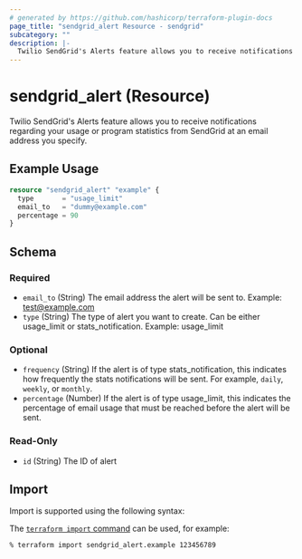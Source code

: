 ```yaml
---
# generated by https://github.com/hashicorp/terraform-plugin-docs
page_title: "sendgrid_alert Resource - sendgrid"
subcategory: ""
description: |-
  Twilio SendGrid's Alerts feature allows you to receive notifications regarding your usage or program statistics from SendGrid at an email address you specify.
---
```


# sendgrid_alert (Resource)

Twilio SendGrid's Alerts feature allows you to receive notifications regarding your usage or program statistics from SendGrid at an email address you specify.

## Example Usage

```terraform
resource "sendgrid_alert" "example" {
  type       = "usage_limit"
  email_to   = "dummy@example.com"
  percentage = 90
}
```

<!-- schema generated by tfplugindocs -->
## Schema

### Required

- `email_to` (String) The email address the alert will be sent to. Example: test@example.com
- `type` (String) The type of alert you want to create. Can be either usage_limit or stats_notification. Example: usage_limit

### Optional

- `frequency` (String) If the alert is of type stats_notification, this indicates how frequently the stats notifications will be sent. For example, `daily`, `weekly`, or `monthly`.
- `percentage` (Number) If the alert is of type usage_limit, this indicates the percentage of email usage that must be reached before the alert will be sent.

### Read-Only

- `id` (String) The ID of alert

## Import

Import is supported using the following syntax:

The [`terraform import` command](https://developer.hashicorp.com/terraform/cli/commands/import) can be used, for example:

```shell
% terraform import sendgrid_alert.example 123456789
```
